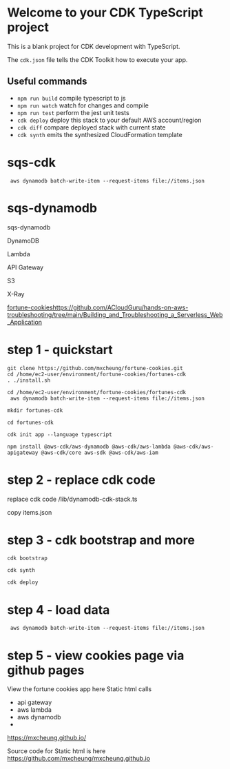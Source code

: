 # Welcome to your CDK TypeScript project

This is a blank project for CDK development with TypeScript.

The `cdk.json` file tells the CDK Toolkit how to execute your app.

## Useful commands

* `npm run build`   compile typescript to js
* `npm run watch`   watch for changes and compile
* `npm run test`    perform the jest unit tests
* `cdk deploy`      deploy this stack to your default AWS account/region
* `cdk diff`        compare deployed stack with current state
* `cdk synth`       emits the synthesized CloudFormation template


# sqs-cdk


```
 aws dynamodb batch-write-item --request-items file://items.json
```

# sqs-dynamodb
sqs-dynamodb

DynamoDB

Lambda

API Gateway

S3

X-Ray


[fortune-cookies](https://github.com/ACloudGuru/hands-on-aws-troubleshooting/tree/main/Building_and_Troubleshooting_a_Serverless_Web_Application)https://github.com/ACloudGuru/hands-on-aws-troubleshooting/tree/main/Building_and_Troubleshooting_a_Serverless_Web_Application

# step 1 - quickstart

```
git clone https://github.com/mxcheung/fortune-cookies.git
cd /home/ec2-user/environment/fortune-cookies/fortunes-cdk
. ./install.sh

```

```
cd /home/ec2-user/environment/fortune-cookies/fortunes-cdk
 aws dynamodb batch-write-item --request-items file://items.json
```


```
mkdir fortunes-cdk

cd fortunes-cdk

cdk init app --language typescript

npm install @aws-cdk/aws-dynamodb @aws-cdk/aws-lambda @aws-cdk/aws-apigateway @aws-cdk/core aws-sdk @aws-cdk/aws-iam
```

# step 2 - replace cdk code

replace cdk  code /lib/dynamodb-cdk-stack.ts

copy items.json

# step 3 - cdk bootstrap and more

```
cdk bootstrap

cdk synth

cdk deploy
```

# step 4 - load data

```
 aws dynamodb batch-write-item --request-items file://items.json
```

# step 5 - view cookies page via github pages
View the fortune cookies app here
Static html calls 
   * api gateway
   * aws lambda
   * aws dynamodb
   * 
https://mxcheung.github.io/


Source code for Static html is here
https://github.com/mxcheung/mxcheung.github.io
